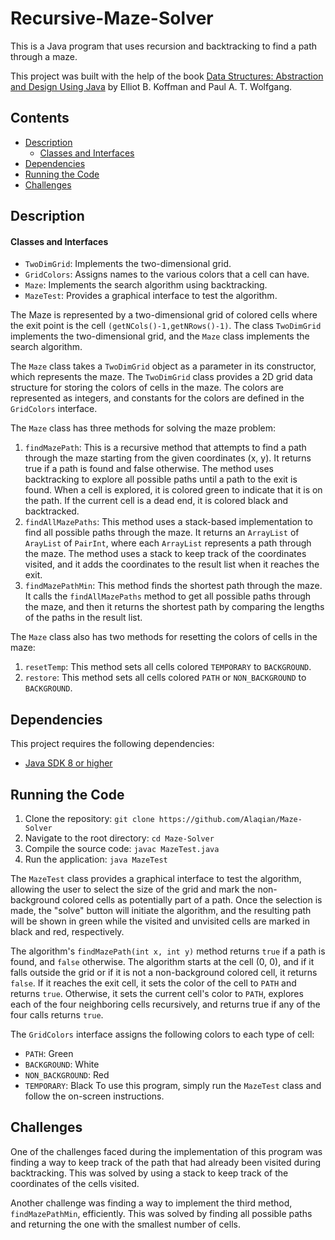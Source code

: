 # Recursive-Maze-Solver
This is a Java program that uses recursion and backtracking to find a path through a maze.

This project was built with the help of the book [Data Structures: Abstraction and Design Using Java](https://www.wiley.com/en-us/Data+Structures%3A+Abstraction+and+Design+Using+Java%2C+4th+Edition-p-9781119703594) by Elliot B. Koffman and Paul A. T. Wolfgang.

## Contents
- [Description](#Description)
  - [Classes and Interfaces](#classes-and-interfaces)
- [Dependencies](#Dependencies)
- [Running the Code](#Running-the-Code)
- [Challenges](#Challenges)

## Description
#### Classes and Interfaces
- `TwoDimGrid`: Implements the two-dimensional grid.
- `GridColors`: Assigns names to the various colors that a cell can have.
- `Maze`: Implements the search algorithm using backtracking.
- `MazeTest`: Provides a graphical interface to test the algorithm.

The Maze is represented by a two-dimensional grid of colored cells where the exit point is the cell `(getNCols()-1,getNRows()-1)`. The class `TwoDimGrid` implements the two-dimensional grid, and the `Maze` class implements the search algorithm.

The `Maze` class takes a `TwoDimGrid` object as a parameter in its constructor, which represents the maze. The `TwoDimGrid` class provides a 2D grid data structure for storing the colors of cells in the maze. The colors are represented as integers, and constants for the colors are defined in the `GridColors` interface.

The `Maze` class has three methods for solving the maze problem:

1. `findMazePath`: This is a recursive method that attempts to find a path through the maze starting from the given coordinates (x, y). It returns true if a path is found and false otherwise. The method uses backtracking to explore all possible paths until a path to the exit is found. When a cell is explored, it is colored green to indicate that it is on the path. If the current cell is a dead end, it is colored black and backtracked.
2. `findAllMazePaths`: This method uses a stack-based implementation to find all possible paths through the maze. It returns an `ArrayList` of `ArayList` of `PairInt`, where each `ArrayList` represents a path through the maze. The method uses a stack to keep track of the coordinates visited, and it adds the coordinates to the result list when it reaches the exit.
3. `findMazePathMin`: This method finds the shortest path through the maze. It calls the `findAllMazePaths` method to get all possible paths through the maze, and then it returns the shortest path by comparing the lengths of the paths in the result list.

The `Maze` class also has two methods for resetting the colors of cells in the maze:

1. `resetTemp`: This method sets all cells colored `TEMPORARY` to `BACKGROUND`.
2. `restore`: This method sets all cells colored `PATH` or `NON_BACKGROUND` to `BACKGROUND`.

## Dependencies
This project requires the following dependencies:
- [Java SDK 8 or higher](https://www.oracle.com/java/technologies/downloads/)

## Running the Code
1. Clone the repository: `git clone https://github.com/Alaqian/Maze-Solver`
2. Navigate to the root directory: `cd Maze-Solver`
3. Compile the source code: `javac MazeTest.java`
4. Run the application: `java MazeTest`

The `MazeTest` class provides a graphical interface to test the algorithm, allowing the user to select the size of the grid and mark the non-background colored cells as potentially part of a path. Once the selection is made, the "solve" button will initiate the algorithm, and the resulting path will be shown in green while the visited and unvisited cells are marked in black and red, respectively.

The algorithm's `findMazePath(int x, int y)` method returns `true` if a path is found, and `false` otherwise. The algorithm starts at the cell (0, 0), and if it falls outside the grid or if it is not a non-background colored cell, it returns `false`. If it reaches the exit cell, it sets the color of the cell to `PATH` and returns `true`. Otherwise, it sets the current cell's color to `PATH`, explores each of the four neighboring cells recursively, and returns true if any of the four calls returns `true`.

The `GridColors` interface assigns the following colors to each type of cell:

- `PATH`: Green
- `BACKGROUND`: White
- `NON_BACKGROUND`: Red
- `TEMPORARY`: Black
To use this program, simply run the `MazeTest` class and follow the on-screen instructions.

## Challenges
One of the challenges faced during the implementation of this program was finding a way to keep track of the path that had already been visited during backtracking. This was solved by using a stack to keep track of the coordinates of the cells visited.

Another challenge was finding a way to implement the third method, `findMazePathMin`, efficiently. This was solved by finding all possible paths and returning the one with the smallest number of cells.
